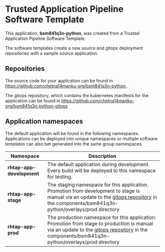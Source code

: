 # Trusted Application Pipeline Software Template

This application, **bsm841q3n-python**, was created from a Trusted Application Pipeline Software Template.

The software templates create a new source and gitops deployment repositories with a sample source application. 

## Repositories

The source code for your application can be found in [https://github.com/chetna14manku-org/bsm841q3n-python ](https://github.com/chetna14manku-org/bsm841q3n-python ).
 
The gitops repository, which contains the kubernetes manifests for the application can be found in 
[https://github.com/chetna14manku-org/bsm841q3n-python-gitops ](https://github.com/chetna14manku-org/bsm841q3n-python-gitops ) 

## Application namespaces 

The default application will be found in the following namespaces. Applications can be deployed into unique namespaces or multiple software templates can also bet generated into the same group namespaces.  

|  Namespace   |  Description   |  
| -------- | -------- |   
| **rhtap-app-development** | The default application during development. Every build will be deployed to this namespace for testing. | 
| **rhtap-app-stage** | The staging namespace for this application. Promotion from development to stage is manual via an update to the [gitops repository](https://github.com/chetna14manku-org/bsm841q3n-python-gitops ) in the components/bsm841q3n-python/overlays/prod directory |  
| **rhtap-app-prod** | The production namespace for this application. Promotion from stage to production is manual via an update to the [gitops repository](https://github.com/chetna14manku-org/bsm841q3n-python-gitops ) in the components/bsm841q3n-python/overlays/prod directory | 